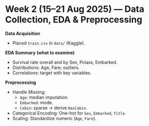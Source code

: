 # Week 2 (15–21 Aug 2025) — Data Collection, EDA & Preprocessing

**Data Acquisition**
- Placed `train.csv` in `data/` (Kaggle).

**EDA Summary (what to examine)**
- Survival rate overall and by Sex, Pclass, Embarked.
- Distributions: Age, Fare; outliers.
- Correlations: target with key variables.

**Preprocessing**
- Handle Missing:
  - `Age`: median imputation.
  - `Embarked`: mode.
  - `Cabin`: sparse → derive `HasCabin`.
- Categorical Encoding: One-hot for `Sex`, `Embarked`, `Title`.
- Scaling: Standardize numeric (`Age`, `Fare`).
